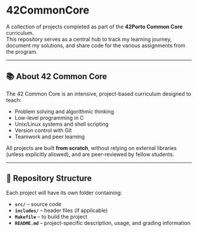 # 42CommonCore

A collection of projects completed as part of the **42Porto Common Core** curriculum.  
This repository serves as a central hub to track my learning journey, document my solutions, and share code for the various assignments from the program.

---

## 📚 About 42 Common Core

The 42 Common Core is an intensive, project-based curriculum designed to teach:
- Problem solving and algorithmic thinking
- Low-level programming in C
- Unix/Linux systems and shell scripting
- Version control with Git
- Teamwork and peer learning

All projects are built **from scratch**, without relying on external libraries (unless explicitly allowed), and are peer-reviewed by fellow students.

---

## 📂 Repository Structure

Each project will have its own folder containing:
- **`src/`** – source code
- **`includes/`** – header files (if applicable)
- **`Makefile`** – to build the project
- **`README.md`** – project-specific description, usage, and grading information
